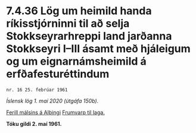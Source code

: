 # 7.4.36 Lög um heimild handa ríkisstjórninni til að selja Stokkseyrarhreppi land jarðanna Stokkseyri I–III ásamt með hjáleigum og um eignarnámsheimild á erfðafesturéttindum

`nr. 16 25. febrúar 1961`

_Íslensk lög 1. maí 2020 (útgáfa 150b)._

[Ferill málsins á Alþingi](https://www.althingi.is/thingstorf/thingmalalistar-eftir-thingum/ferill/?ltg=81&mnr=131)
[Frumvarp til laga.](https://www.althingi.is/altext/81/s/pdf/0191.pdf)

**Tóku gildi 2. maí 1961.**

